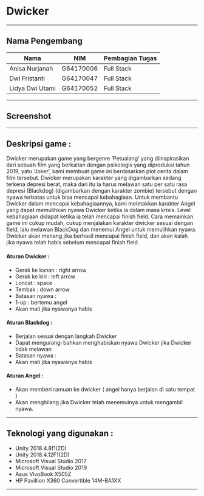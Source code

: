 # Dwicker
---
## Nama Pengembang 
| Nama            | NIM         | Pembagian Tugas |
| --------------- | ----------- | --------------- |
| Anisa Nurjanah  | G64170006   | Full Stack      |
| Dwi Fristanti   | G64170047   | Full Stack      |
| Lidya Dwi Utami | G64170052   | Full Stack      |
---
## Screenshot
---
## Deskripsi game :
Dwicker merupakan game yang bergenre ‘Petualang’ yang diinspirasikan dari sebuah film yang berkaitan dengan psikologis yang diproduksi tahun 2019, yatu ‘Joker’, kami membuat game ini berdasarkan plot cerita dalam film tersebut. Dwicker merupakan karakter yang digambarkan sedang terkena depresi berat, maka dari itu ia harus melawan satu per satu rasa depresi (Blackdog) (digambarkan dengan karakter zombie) tersebut dengan nyawa terbatas  untuk bisa mencapai kebahagiaan. Untuk membantu Dwicker dalam mencapai kebahagiaannya, kami meletakkan karakter Angel yang dapat memulihkan nyawa Dwicker ketika ia dalam masa krisis.  Level kebahagiaan didapat ketika ia telah mencapai finish field. Cara memainkan game ini cukup mudah, cukup menjalakan karakter dwicker sesuai dengan field, lalu melawan BlackDog dan menemui Angel untuk memulihkan nyawa. Dwicker akan menang jika berhasil mencapai finish field, dan akan kalah jika nyawa telah habis sebelum mencapai finish field.

#### Aturan Dwicker :
- Gerak ke kanan : right arrow
- Gerak ke kiri : left arrow
- Loncat : space
- Tembak : down arrow
- Batasan nyawa :
- 1-up : bertemu angel
- Akan mati jika nyawanya habis

#### Aturan Blackdog : 
- Berjalan sesuai dengan langkah Dwicker
- Dapat mengurangi bahkan menghabiskan nyawa Dwicker jika Dwicker tidak melawan
- Batasan nyawa :
- Akan mati jika nyawanya habis

#### Aturan Angel : 
- Akan memberi ramuan ke dwicker ( angel hanya berjalan di satu tempat )
- Akan menghilang jika Dwicker telah menemuinya untuk mengambil nyawa.
---
## Teknologi yang digunakan : 
- Unity 2018.4.8f1(2D)
- Unity 2018.4.12F1(2D)
- Microsoft Visual Studio 2017
- Microsoft Visual Studio 2019
- Asus VivoBook X505Z
- HP Pavillion X360 Convertible 14M-BA1XX
---
